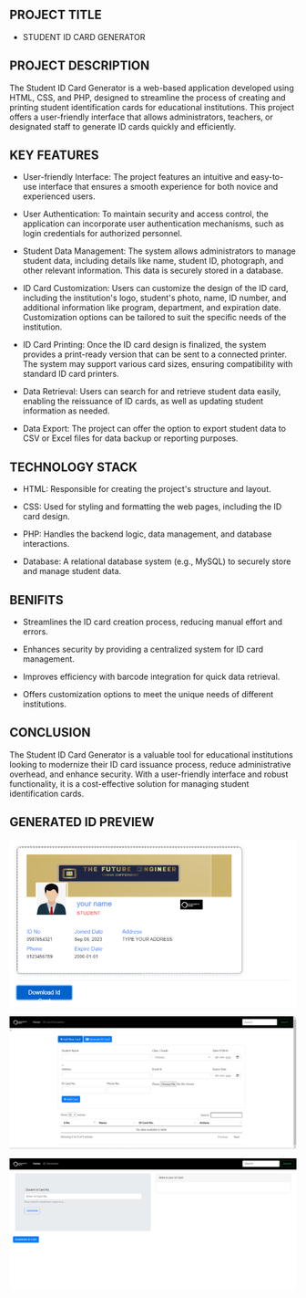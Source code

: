 ## PROJECT TITLE
* STUDENT ID CARD GENERATOR

## PROJECT DESCRIPTION

The Student ID Card Generator is a web-based application developed using HTML, CSS, and PHP, designed to streamline the process of creating and printing student identification cards for educational institutions. This project offers a user-friendly interface that allows administrators, teachers, or designated staff to generate ID cards quickly and efficiently.

## KEY FEATURES

* User-friendly Interface: The project features an intuitive and easy-to-use interface that ensures a smooth experience for both novice and experienced users.

* User Authentication: To maintain security and access control, the application can incorporate user authentication mechanisms, such as login credentials for authorized personnel.

* Student Data Management: The system allows administrators to manage student data, including details like name, student ID, photograph, and other relevant information. This data is securely stored in a database.

* ID Card Customization: Users can customize the design of the ID card, including the institution's logo, student's photo, name, ID number, and additional information like program, department, and expiration date. Customization options can be tailored to suit the specific needs of the institution.

* ID Card Printing: Once the ID card design is finalized, the system provides a print-ready version that can be sent to a connected printer. The system may support various card sizes, ensuring compatibility with standard ID card printers.

* Data Retrieval: Users can search for and retrieve student data easily, enabling the reissuance of ID cards, as well as updating student information as needed.

* Data Export: The project can offer the option to export student data to CSV or Excel files for data backup or reporting purposes.

## TECHNOLOGY STACK

* HTML: Responsible for creating the project's structure and layout.

* CSS: Used for styling and formatting the web pages, including the ID card design.

* PHP: Handles the backend logic, data management, and database interactions.

* Database: A relational database system (e.g., MySQL) to securely store and manage student data.

## BENIFITS

* Streamlines the ID card creation process, reducing manual effort and errors.

* Enhances security by providing a centralized system for ID card management.

* Improves efficiency with barcode integration for quick data retrieval.

* Offers customization options to meet the unique needs of different institutions.

## CONCLUSION 

The Student ID Card Generator is a valuable tool for educational institutions looking to modernize their ID card issuance process, reduce administrative overhead, and enhance security. With a user-friendly interface and robust functionality, it is a cost-effective solution for managing student identification cards.

## GENERATED ID PREVIEW

![LOOP](https://github.com/deekshith2503/idcard/blob/main/id-card.png)

![loop](https://github.com/deekshith2503/idcard/blob/main/home%20page.png)

![loop](https://github.com/deekshith2503/idcard/blob/main/id%20card%20page.png)

